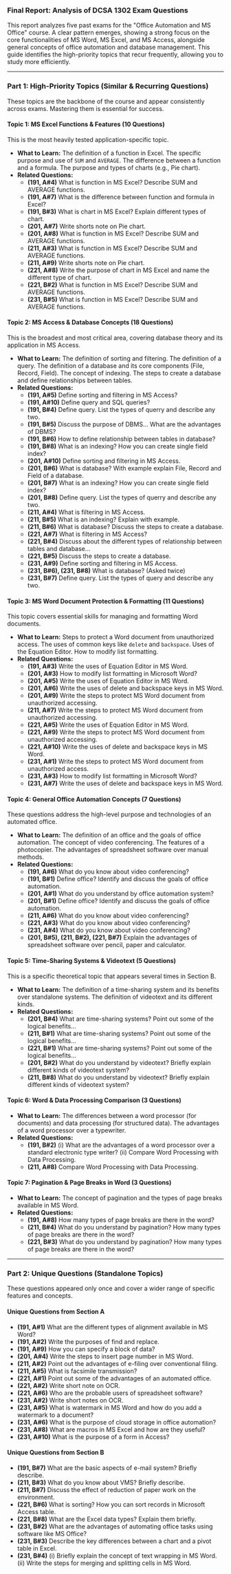 ### **Final Report: Analysis of DCSA 1302 Exam Questions**

This report analyzes five past exams for the "Office Automation and MS Office" course. A clear pattern emerges, showing a strong focus on the core functionalities of MS Word, MS Excel, and MS Access, alongside general concepts of office automation and database management. This guide identifies the high-priority topics that recur frequently, allowing you to study more efficiently.

---

### **Part 1: High-Priority Topics (Similar & Recurring Questions)**

These topics are the backbone of the course and appear consistently across exams. Mastering them is essential for success.

#### **Topic 1: MS Excel Functions & Features (10 Questions)**
This is the most heavily tested application-specific topic.
*   **What to Learn:** The definition of a function in Excel. The specific purpose and use of `SUM` and `AVERAGE`. The difference between a function and a formula. The purpose and types of charts (e.g., Pie chart).
*   **Related Questions:**
    *   **(191, A#4)** What is function in MS Excel? Describe SUM and AVERAGE functions.
    *   **(191, A#7)** What is the difference between function and formula in Excel?
    *   **(191, B#3)** What is chart in MS Excel? Explain different types of chart.
    *   **(201, A#7)** Write shorts note on Pie chart.
    *   **(201, A#8)** What is function in MS Excel? Describe SUM and AVERAGE functions.
    *   **(211, A#3)** What is function in MS Excel? Describe SUM and AVERAGE functions.
    *   **(211, A#9)** Write shorts note on Pie chart.
    *   **(221, A#8)** Write the purpose of chart in MS Excel and name the different type of chart.
    *   **(221, B#2)** What is function in MS Excel? Describe SUM and AVERAGE functions.
    *   **(231, B#5)** What is function in MS Excel? Describe SUM and AVERAGE functions.

#### **Topic 2: MS Access & Database Concepts (18 Questions)**
This is the broadest and most critical area, covering database theory and its application in MS Access.
*   **What to Learn:** The definition of sorting and filtering. The definition of a query. The definition of a database and its core components (File, Record, Field). The concept of indexing. The steps to create a database and define relationships between tables.
*   **Related Questions:**
    *   **(191, A#5)** Define sorting and filtering in MS Access?
    *   **(191, A#10)** Define query and SQL queries?
    *   **(191, B#4)** Define query. List the types of querry and describe any two.
    *   **(191, B#5)** Discuss the purpose of DBMS... What are the advantages of DBMS?
    *   **(191, B#6)** How to define relationship between tables in database?
    *   **(191, B#8)** What is an indexing? How you can create single field index?
    *   **(201, A#10)** Define sorting and filtering in MS Access.
    *   **(201, B#6)** What is database? With example explain File, Record and Field of a database.
    *   **(201, B#7)** What is an indexing? How you can create single field index?
    *   **(201, B#8)** Define query. List the types of querry and describe any two.
    *   **(211, A#4)** What is filtering in MS Access.
    *   **(211, B#5)** What is an indexing? Explain with example.
    *   **(211, B#6)** What is database? Discuss the steps to create a database.
    *   **(221, A#7)** What is filtering in MS Access?
    *   **(221, B#4)** Discuss about the different types of relationship between tables and database...
    *   **(221, B#5)** Discuss the steps to create a database.
    *   **(231, A#9)** Define sorting and filtering in MS Access.
    *   **(231, B#6), (231, B#8)** What is database? (Asked twice)
    *   **(231, B#7)** Define query. List the types of query and describe any two.

#### **Topic 3: MS Word Document Protection & Formatting (11 Questions)**
This topic covers essential skills for managing and formatting Word documents.
*   **What to Learn:** Steps to protect a Word document from unauthorized access. The uses of common keys like `delete` and `backspace`. Uses of the Equation Editor. How to modify list formatting.
*   **Related Questions:**
    *   **(191, A#3)** Write the uses of Equation Editor in MS Word.
    *   **(201, A#3)** How to modify list formatting in Microsoft Word?
    *   **(201, A#5)** Write the uses of Equation Editor in MS Word.
    *   **(201, A#6)** Write the uses of delete and backspace keys in MS Word.
    *   **(201, A#9)** Write the steps to protect MS Word document from unauthorized accessing.
    *   **(211, A#7)** Write the steps to protect MS Word document from unauthorized accessing.
    *   **(221, A#5)** Write the uses of Equation Editor in MS Word.
    *   **(221, A#9)** Write the steps to protect MS Word document from unauthorized accessing.
    *   **(221, A#10)** Write the uses of delete and backspace keys in MS Word.
    *   **(231, A#1)** Write the steps to protect MS Word document from unauthorized access.
    *   **(231, A#3)** How to modify list formatting in Microsoft Word?
    *   **(231, A#7)** Write the uses of delete and backspace keys in MS Word.

#### **Topic 4: General Office Automation Concepts (7 Questions)**
These questions address the high-level purpose and technologies of an automated office.
*   **What to Learn:** The definition of an office and the goals of office automation. The concept of video conferencing. The features of a photocopier. The advantages of spreadsheet software over manual methods.
*   **Related Questions:**
    *   **(191, A#6)** What do you know about video conferencing?
    *   **(191, B#1)** Define office? Identify and discuss the goals of office automation.
    *   **(201, A#1)** What do you understand by office automation system?
    *   **(201, B#1)** Define office? Identify and discuss the goals of office automation.
    *   **(211, A#6)** What do you know about video conferencing?
    *   **(221, A#3)** What do you know about video conferencing?
    *   **(231, A#4)** What do you know about video conferencing?
    *   **(201, B#5), (211, B#2), (221, B#7)** Explain the advantages of spreadsheet software over pencil, paper and calculator.

#### **Topic 5: Time-Sharing Systems & Videotext (5 Questions)**
This is a specific theoretical topic that appears several times in Section B.
*   **What to Learn:** The definition of a time-sharing system and its benefits over standalone systems. The definition of videotext and its different kinds.
*   **Related Questions:**
    *   **(201, B#4)** What are time-sharing systems? Point out some of the logical benefits...
    *   **(211, B#1)** What are time-sharing systems? Point out some of the logical benefits...
    *   **(221, B#1)** What are time-sharing systems? Point out some of the logical benefits...
    *   **(201, B#2)** What do you understand by videotext? Briefly explain different kinds of videotext system?
    *   **(211, B#8)** What do you understand by videotext? Briefly explain different kinds of videotext system?

#### **Topic 6: Word & Data Processing Comparison (3 Questions)**
*   **What to Learn:** The differences between a word processor (for documents) and data processing (for structured data). The advantages of a word processor over a typewriter.
*   **Related Questions:**
    *   **(191, B#2)** (i) What are the advantages of a word processor over a standard electronic type writer? (ii) Compare Word Processing with Data Processing.
    *   **(211, A#8)** Compare Word Processing with Data Processing.

#### **Topic 7: Pagination & Page Breaks in Word (3 Questions)**
*   **What to Learn:** The concept of pagination and the types of page breaks available in MS Word.
*   **Related Questions:**
    *   **(191, A#8)** How many types of page breaks are there in the word?
    *   **(211, B#4)** What do you understand by pagination? How many types of page breaks are there in the word?
    *   **(221, B#3)** What do you understand by pagination? How many types of page breaks are there in the word?

---

### **Part 2: Unique Questions (Standalone Topics)**

These questions appeared only once and cover a wider range of specific features and concepts.

#### **Unique Questions from Section A**
*   **(191, A#1)** What are the different types of alignment available in MS Word?
*   **(191, A#2)** Write the purposes of find and replace.
*   **(191, A#9)** How you can specify a block of data?
*   **(201, A#4)** Write the steps to insert page number in MS Word.
*   **(211, A#2)** Point out the advantages of e-filing over conventional filing.
*   **(211, A#5)** What is facsimile transmission?
*   **(221, A#1)** Point out some of the advantages of an automated office.
*   **(221, A#2)** Write short note on OCR.
*   **(221, A#6)** Who are the probable users of spreadsheet software?
*   **(231, A#2)** Write short notes on OCR.
*   **(231, A#5)** What is watermark in MS Word and how do you add a watermark to a document?
*   **(231, A#6)** What is the purpose of cloud storage in office automation?
*   **(231, A#8)** What are macros in MS Excel and how are they useful?
*   **(231, A#10)** What is the purpose of a form in Access?

#### **Unique Questions from Section B**
*   **(191, B#7)** What are the basic aspects of e-mail system? Briefly describe.
*   **(211, B#3)** What do you know about VMS? Briefly describe.
*   **(211, B#7)** Discuss the effect of reduction of paper work on the environment.
*   **(221, B#6)** What is sorting? How you can sort records in Microsoft Access table.
*   **(221, B#8)** What are the Excel data types? Explain them briefly.
*   **(231, B#2)** What are the advantages of automating office tasks using software like MS Office?
*   **(231, B#3)** Describe the key differences between a chart and a pivot table in Excel.
*   **(231, B#4)** (i) Briefly explain the concept of text wrapping in MS Word. (ii) Write the steps for merging and splitting cells in MS Word.